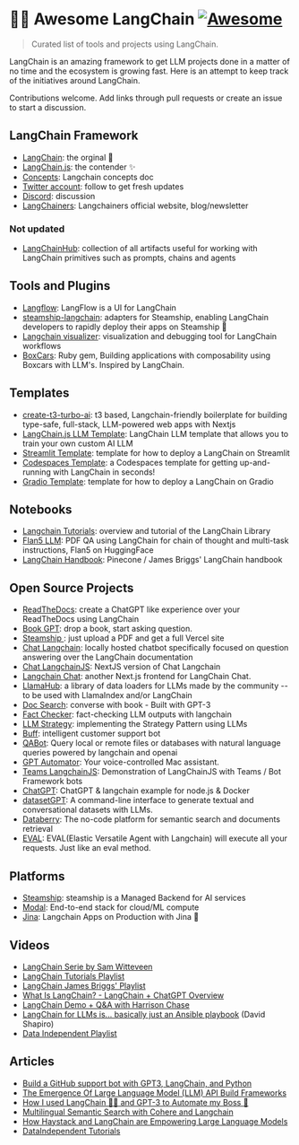 # 🦜🔗 Awesome LangChain [![Awesome](https://awesome.re/badge.svg)](https://awesome.re)

> Curated list of tools and projects using LangChain.

LangChain is an amazing framework to get LLM projects done in a matter of no time and the ecosystem is growing fast. Here is an attempt to keep track of the initiatives around LangChain.

Contributions welcome. Add links through pull requests or create an issue to start a discussion.

## LangChain Framework

* [LangChain](https://github.com/hwchase17/langchain): the orginal 🐍
* [LangChain.js](https://github.com/hwchase17/langchainjs): the contender ✨
* [Concepts](https://docs.langchain.com/docs/): Langchain concepts doc
* [Twitter account](https://twitter.com/LangChainAI): follow to get fresh updates
* [Discord](https://discord.gg/6adMQxSpJS): discussion 
* [LangChainers](https://www.langchainers.com/): Langchainers official website, blog/newsletter

### Not updated

* [LangChainHub](https://github.com/hwchase17/langchain-hub): collection of all artifacts useful for working with LangChain primitives such as prompts, chains and agents

## Tools and Plugins

* [Langflow](https://github.com/logspace-ai/langflow): LangFlow is a UI for LangChain
* [steamship-langchain](https://github.com/steamship-core/steamship-langchain): adapters for Steamship, enabling LangChain developers to rapidly deploy their apps on Steamship 🐍
* [Langchain visualizer](https://github.com/amosjyng/langchain-visualizer): visualization and debugging tool for LangChain workflows
* [BoxCars](https://github.com/BoxcarsAI/boxcars): Ruby gem, Building applications with composability using Boxcars with LLM's. Inspired by LangChain.

## Templates

* [create-t3-turbo-ai](https://github.com/zckly/create-t3-turbo-ai): t3 based, Langchain-friendly boilerplate for building type-safe, full-stack, LLM-powered web apps with Nextjs
* [LangChain.js LLM Template](https://github.com/Conner1115/LangChain.js-LLM-Template): LangChain LLM template that allows you to train your own custom AI LLM
* [Streamlit Template](https://github.com/hwchase17/langchain-streamlit-template): template for how to deploy a LangChain on Streamlit
* [Codespaces Template](https://github.com/lostintangent/codespaces-langchain): a Codespaces template for getting up-and-running with LangChain in seconds!
* [Gradio Template](https://github.com/hwchase17/langchain-gradio-template): template for how to deploy a LangChain on Gradio

## Notebooks

* [Langchain Tutorials](https://github.com/gkamradt/langchain-tutorials): overview and tutorial of the LangChain Library
* [Flan5 LLM](https://colab.research.google.com/drive/1AVh9dOsG9DKzfK7gOFrJuitPIcLPqlbO?usp=sharing): PDF QA using LangChain for chain of thought and multi-task instructions, Flan5 on HuggingFace
* [LangChain Handbook](https://github.com/pinecone-io/examples/tree/master/generation/langchain/handbook): Pinecone / James Briggs' LangChain handbook

## Open Source Projects

* [ReadTheDocs](https://github.com/hwchase17/chat-langchain-readthedocs): create a ChatGPT like experience over your ReadTheDocs using LangChain
* [Book GPT](https://github.com/fraserxu/book-gpt): drop a book, start asking question.
* [Steamship ](https://www.steamship.com/build/ask-my-book-site): just upload a PDF and get a full Vercel site
* [Chat Langchain](https://github.com/hwchase17/chat-langchain): locally hosted chatbot specifically focused on question answering over the LangChain documentation
* [Chat LangchainJS](https://github.com/sullivan-sean/chat-langchainjs): NextJS version of Chat Langchain
* [Langchain Chat](https://github.com/zahidkhawaja/langchain-chat-nextjs): another Next.js frontend for LangChain Chat.
* [LlamaHub](https://github.com/emptycrown/llama-hub): a library of data loaders for LLMs made by the community -- to be used with LlamaIndex and/or LangChain
* [Doc Search](https://github.com/namuan/dr-doc-search): converse with book - Built with GPT-3
* [Fact Checker](https://github.com/jagilley/fact-checker): fact-checking LLM outputs with langchain
* [LLM Strategy](https://github.com/BlackHC/llm-strategy): implementing the Strategy Pattern using LLMs
* [Buff](https://github.com/getbuff/Buff): intelligent customer support bot
* [QABot](https://github.com/hardbyte/qabot): Query local or remote files or databases with natural language queries powered by langchain and openai
* [GPT Automator](https://github.com/chidiwilliams/GPT-Automator): Your voice-controlled Mac assistant.
* [Teams LangchainJS](https://github.com/SidU/teams-langchain-js): Demonstration of LangChainJS with Teams / Bot Framework bots
* [ChatGPT](https://github.com/biff-ai/chatgpt-langchainjs-example): ChatGPT & langchain example for node.js & Docker
* [datasetGPT](https://github.com/radi-cho/datasetGPT): A command-line interface to generate textual and conversational datasets with LLMs.
* [Databerry](https://github.com/gmpetrov/databerry): The no-code platform for semantic search and documents retrieval
* [EVAL](https://github.com/corca-ai/EVAL): EVAL(Elastic Versatile Agent with Langchain) will execute all your requests. Just like an eval method.

## Platforms

* [Steamship](https://www.steamship.com/): steamship is a Managed Backend for AI services
* [Modal](https://modal.com/docs/guide/ex/potus_speech_qanda): End-to-end stack for cloud/ML compute
* [Jina](https://github.com/jina-ai/langchain-serve): Langchain Apps on Production with Jina 🚀

## Videos

* [LangChain Serie by Sam Witteveen](https://www.youtube.com/watch?v=J_0qvRt4LNk&list=PL8motc6AQftk1Bs42EW45kwYbyJ4jOdiZ)
* [LangChain Tutorials Playlist](https://www.youtube.com/playlist?list=PL611FKPtL866MnlDPHvI3KwVGqCB-QJAx) 
* [LangChain James Briggs' Playlist](https://www.youtube.com/watch?v=nE2skSRWTTs&list=PLIUOU7oqGTLieV9uTIFMm6_4PXg-hlN6F)
* [What Is LangChain? - LangChain + ChatGPT Overview](https://www.youtube.com/watch?v=_v_fgW2SkkQ)
* [LangChain Demo + Q&A with Harrison Chase](https://www.youtube.com/watch?v=zaYTXQFR0_s)
* [LangChain for LLMs is... basically just an Ansible playbook](https://www.youtube.com/watch?v=X51N9C-OhlE) (David Shapiro)
* [Data Independent Playlist](https://www.youtube.com/watch?v=_v_fgW2SkkQ&list=PLqZXAkvF1bPNQER9mLmDbntNfSpzdDIU5)

## Articles

* [Build a GitHub support bot with GPT3, LangChain, and Python](https://dagster.io/blog/chatgpt-langchain)
* [The Emergence Of Large Language Model (LLM) API Build Frameworks](https://cobusgreyling.medium.com/the-emergence-of-large-language-model-llm-api-build-frameworks-78d83d68eeda)
* [How I used LangChain 🦜🔗 and GPT-3 to Automate my Boss 🤖](https://dev.to/ironcladdev/how-i-used-langchain-and-gpt-3-to-automate-my-boss-3bk4)
* [Multilingual Semantic Search with Cohere and Langchain](https://txt.cohere.ai/search-cohere-langchain/)
* [How Haystack and LangChain are Empowering Large Language Models](https://mantiumai.com/blog/how-haystack-and-langchain-are-empowering-large-language-models/)
* [DataIndependent Tutorials](https://github.com/gkamradt/langchain-tutorials)
